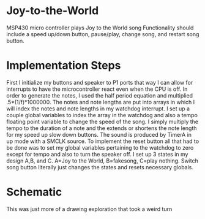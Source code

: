 # Joy-to-the-World
MSP430 micro controller plays Joy to the World song
Functionality should include a speed up/down button, pause/play, change song, and restart song button.

# Implementation Steps
First I initialize my buttons and speaker to P1 ports that way I can allow for interrupts to have the microcontroller react even when the CPU is off. In order to generate the notes, I used the half period equation and multiplied .5*(1/f)*1000000. The notes and note lengths are put into arrays in which I will index the notes and note lengths in my watchdog interrupt. I set up a couple global variables to index the array in the watchdog and also a tempo floating point variable to change the speed of the song. I simply multiply the tempo to the duration of a note and the extends or shortens the note length for my speed up slow down buttons. The sound is produced by TimerA in up mode with a SMCLK source. To implement the reset button all that had to be done was to set my global variables pertaining to the watchdog to zero except for tempo and also to turn the speaker off. I set up 3 states in my design A,B, and C. A=Joy to the World, B=fakesong, C=play nothing. Switch song button literally just changes the states and resets necessary globals.

# Schematic
This was just more of a drawing exploration that took a weird turn
